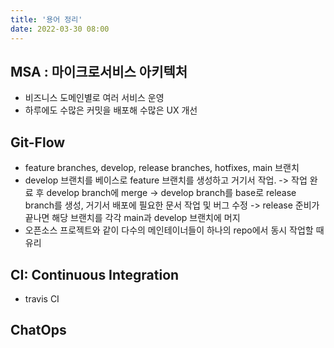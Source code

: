 ```yaml
---
title: '용어 정리'
date: 2022-03-30 08:00
---
```


## MSA : 마이크로서비스 아키텍처

- 비즈니스 도메인별로 여러 서비스 운영
- 하루에도 수많은 커밋을 배포해 수많은 UX 개선

## Git-Flow

- feature branches, develop, release branches, hotfixes, main 브랜치
- develop 브랜치를 베이스로 feature 브랜치를 생성하고 거기서 작업. -> 작업 완료 후 develop branch에 merge -> develop branch를 base로 release branch를 생성, 거기서 배포에 필요한 문서 작업 및 버그 수정 -> release 준비가 끝나면 해당 브랜치를 각각 main과 develop 브랜치에 머지
- 오픈소스 프로젝트와 같이 다수의 메인테이너들이 하나의 repo에서 동시 작업할 때 유리

## CI: Continuous Integration

- travis CI

## ChatOps